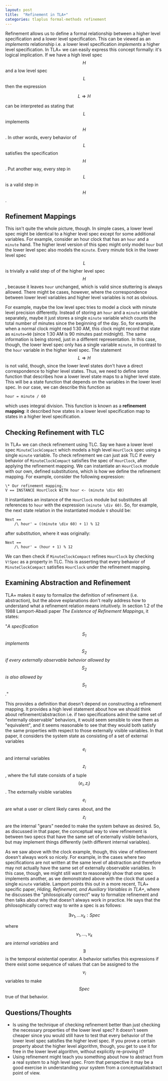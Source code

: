 ```yaml
---
layout: post
title:  "Refinement in TLA+"
categories: tlaplus formal-methods refinement
---
```


Refinement allows us to define a formal relationship between a higher level specification and a lower level specification. This can be viewed as an *implements* relationship i.e. a lower level specification *implements* a higher level specification. In TLA+ we can easily express this concept formally: it's logical implication. If we have a high level spec $$H$$ and a low level spec $$L$$ then the expression

$$ L \Rightarrow H $$

can be interpreted as stating that $$L$$ implements $$H$$. In other words, every behavior of $$L$$ satisfies the specification $$H$$. Put another way, every step in $$L$$ is a valid step in $$H$$. 

## Refinement Mappings

This isn't quite the whole picture, though. In simple cases, a lower level spec might be identical to a higher level spec except for some additional variables. For example, consider an hour clock that has an `hour` and a `minute` hand. The higher level version of this spec might only model `hour` but the lower level spec also models the `minute`. Every minute tick in the lower level spec $$L$$ is trivially a valid step of of the higher level spec $$H$$, because it leaves `hour` unchanged, which is valid since stuttering is always allowed. There might be cases, however, where the correspondence between lower level variables and higher level variables is not as obvious. 

For example, maybe the low level spec tries to model a clock with minute level precision differently. Instead of storing an `hour` and a `minute` variable separately, maybe it just stores a single `minute` variable which counts the total number of minutes since the beginning of the day. So, for example, when a normal clock might read 1:30 AM, this clock might record that state as `minute=90` (since 1:30 AM is 90 minutes past midnight). The same information is being stored, just in a different representation. In this case, though, the lower level spec only has a single variable `minute`, in contrast to the `hour` variable in the higher level spec. The statement  $$ L \Rightarrow H$$ is not valid, though, since the lower level states don't have a direct correspondence to higher level states. Thus, we need to define some function that describes how a lower level state maps to a higher level state. This will be a state function that depends on the variables in the lower level spec. In our case, we can describe this function as 

```tla
hour = minute / 60 
```

which uses integral division. This function is known as a **refinement mapping**: it described how states in a lower level specification map to states in a higher level specification.

## Checking Refinement with TLC

In TLA+ we can check refinement using TLC. Say we have a lower level spec `MinuteClockCompact` which models a high level `HourClock` spec using a single `minute` variable. To check refinement we can just ask TLC if every behavior of `MinuteClockCompact` satisfies the spec of `HourClock`, after applying the refinement mapping. We can instantiate an `HourClock` module with our own, defined substitutions, which is how we define the refinement mapping. For example, consider the following expression:

```tla
\* Our refinement mapping.
V == INSTANCE HourClock WITH hour <- (minute \div 60)
```
It instantiates an instance of the `HourClock` module but substitutes all references to `hour` with the expression `(minute \div 60)`. So, for example, the next state relation in the instantiated module `V` should be:

```tla
Next == 
    /\ hour' = ((minute \div 60) + 1) % 12
```

after substitution, where it was originally:

```
Next == 
    /\ hour' = (hour + 1) % 12
```

We can then check if `MinuteClockCompact` refines `HourClock` by checking `V!Spec` as a property in TLC. This is asserting that every behavior of `MinuteClockCompact` satisfies `HourClock` under the refinement mapping.

## Examining Abstraction and Refinement

TLA+ makes it easy to formalize the definition of refinement (i.e. abstraction), but the above explanations don't really address how to understand what a refinement relation means intuitively. In section 1.2 of the 1988 Lamport-Abadi paper *The Existence of Refinement Mappings*, it states:


"*A specification $$S_1$$ implements $$S_2$$ if every externally observable behavior allowed by $$S_2$$ is also allowed by $$S_1$$.*"

This provides a definition that doesn't depend on constructing a refinement mapping. It provides a high level statement about how we should think about refinement/abstraction i.e. if two specifications admit the same set of "externally observable" behaviors, it would seem sensible to view them as "equivalent", and it seems reasonable to see that they would both satisfy the same properties with respect to those externally visible variables. In that  paper, it considers the system state as consisting of a set of external variables $$e_i$$ and internal variables $$z_i$$, where the full state consists of  a tuple $$(e_i, z_i)$$. The externally visible variables $$e_i$$ are what a user or client likely cares about, and the $$z_i$$ are the internal "gears" needed to make the system behave as desired. So, as discussed in that paper, the conceptual way to view refinement is between two specs that have the same set of externally visible behaviors, but may implement things differently (with different internal variables).

As we saw above with the clock example, though, this view of refinement doesn't always work so nicely. For example, in the cases where two specifications are not written at the same level of abstraction and therefore may not actually have the same set of externally observable variables. In this case, though, we might still want to reasonably show that one spec implements another, as we demonstrated above with the clock that used a single `minute` variable. Lamport points this out in a more recent, TLA+ specific paper, *Hiding, Refinement, and Auxiliary Variables in TLA+*, where he discusses the "philosopically correct" way to formalize refinement and then talks about why that doesn't always work in practice. He says that the philosophically correct way to write a spec is as follows:

$$ \exists v_1,...v_k : Spec $$ 

where $$v_1, ...,v_k$$ are *internal variables* and $$\exists$$ is the temporal existential operator. A behavior satisfies this expressions if there exist some sequence of values that can be assigned to the $$v_i$$ variables to make $$Spec$$ true of that behavior.  


## Questions/Thoughts
- Is using the technique of checking refinement better than just checking the necessary properties of the lower level spec? It doesn't seem cheaper since you would still have to test that every behavior of the lower level spec satisfies the higher level spec. If you prove a certain property about the higher level algorithm, though, you get to use it for free in the lower level algorithm, without explicitly re-proving it?
- Using refinement might teach you something about how to abstract from a real system to a high level spec. From that perspective it may be a good exercise in understanding your system from a conceptual/abstract point of view.